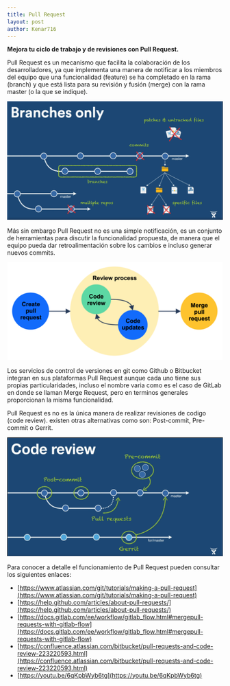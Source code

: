```yaml
---
title: Pull Request
layout: post
author: Kenar716
---
```


**Mejora tu ciclo de trabajo y de revisiones con Pull Request.**

Pull Request es un mecanismo que facilita la colaboración de los desarrolladores, ya que implementa una manera de notificar a los miembros del equipo que una funcionalidad (feature) se ha completado en la rama (branch)  y que está lista para su revisión y fusión (merge) con la rama master (o la que se indique).

![Code Review Pull Request](/assets\images\posts\2018-10-22-pullrequest\code_review_pullrequest.PNG)

Más sin embargo Pull Request no es una simple notificación, es un conjunto de herramientas para discutir la funcionalidad propuesta, de manera que el equipo pueda dar retroalimentación sobre los cambios e incluso generar nuevos commits.

![Pull Request Process](/assets\images\posts\2018-10-22-pullrequest\pullrequest_review_process.PNG)

Los servicios de control de versiones en git como Github o Bitbucket  integran en sus plataformas Pull Request aunque cada uno tiene sus propias particularidades, incluso el nombre varia como es el caso de GitLab en donde se llaman Merge Request, pero en terminos generales proporcionan la misma funcionalidad.

Pull Request es no es la única manera de realizar revisiones de codigo (code review). existen otras alternativas como son: Post-commit, Pre-commit o Gerrit.

![Code Review Styles](/assets\images\posts\2018-10-22-pullrequest\code_review_styles.PNG)

Para conocer a detalle el funcionamiento de Pull Request pueden consultar los siguientes enlaces:
* [https://www.atlassian.com/git/tutorials/making-a-pull-request](https://www.atlassian.com/git/tutorials/making-a-pull-request)
* [https://help.github.com/articles/about-pull-requests/](https://help.github.com/articles/about-pull-requests/)
* [https://docs.gitlab.com/ee/workflow/gitlab_flow.html#mergepull-requests-with-gitlab-flow](https://docs.gitlab.com/ee/workflow/gitlab_flow.html#mergepull-requests-with-gitlab-flow)
* [https://confluence.atlassian.com/bitbucket/pull-requests-and-code-review-223220593.html](https://confluence.atlassian.com/bitbucket/pull-requests-and-code-review-223220593.html)
* [https://youtu.be/6qKpbWyb6tg](https://youtu.be/6qKpbWyb6tg)
